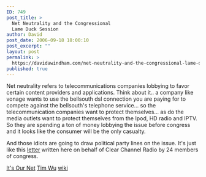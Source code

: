 ```yaml
---
ID: 749
post_title: >
  Net Neutrality and the Congressional
  Lame Duck Session
author: David
post_date: 2006-09-18 18:00:10
post_excerpt: ""
layout: post
permalink: >
  https://davidawindham.com/net-neutrality-and-the-congressional-lame-duck-session/
published: true
---
```

Net neutrality refers to telecommunications companies lobbying to favor certain content providers and applications.  Think about it.. a company like vonage wants to use the bellsouth dsl connection you are paying for to compete against the bellsouth's telephone service... so the telecommunication companies want to protect themselves... as do the media outlets want to protect themselves from the Ipod, HD radio and IPTV.  So they are spending a ton of money lobbying the issue before congress and it looks like the consumer will be the only casualty.

And those idiots are going to draw political party lines on the issue.
It's just like this <a href="http://www.lasarletter.com/2006/docs/CCAugust312006.pdf">letter</a> written here on behalf of Clear Channel Radio by 24 members of congress.

<a href="http://www.itsournet.org/">It's Our Net</a>
<a href="http://www.freepress.net/docs/timwu.pdf">Tim Wu</a>
<a href="http://en.wikipedia.org/wiki/Net_neutrality">wiki</a>
